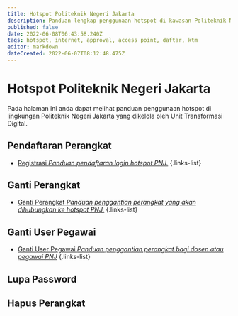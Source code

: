 ```yaml
---
title: Hotspot Politeknik Negeri Jakarta
description: Panduan lengkap penggunaan hotspot di kawasan Politeknik Negeri Jakarta yang dikelola oleh Unit Transformasi Digital.
published: false
date: 2022-06-08T06:43:58.240Z
tags: hotspot, internet, approval, access point, daftar, ktm
editor: markdown
dateCreated: 2022-06-07T08:12:48.475Z
---
```


# Hotspot Politeknik Negeri Jakarta
Pada halaman ini anda dapat melihat panduan penggunaan hotspot di lingkungan Politeknik Negeri Jakarta yang dikelola oleh Unit Transformasi Digital.

## Pendaftaran Perangkat
- [Registrasi *Panduan pendaftaran login hotspot PNJ.*](/id/hotspot-pnj/registrasi)
{.links-list}

## Ganti Perangkat
- [Ganti Perangkat *Panduan penggantian perangkat yang akan dihubungkan ke hotspot PNJ.*](/id/hotspot-pnj/ganti-perangkat)
{.links-list}

## Ganti User Pegawai
- [Ganti User Pegawai *Panduan penggantian perangkat bagi dosen atau pegawai PNJ*](/id/hotspot-pnj/registrasi/ganti-user-pegawai)
{.links-list}

## Lupa Password

## Hapus Perangkat
